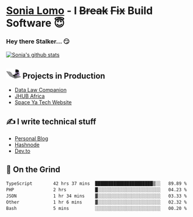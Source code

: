 # [Sonia Lomo](https://sonylomo.github.io/) - I ~~Break~~ ~~Fix~~ Build Software 😇
### Hey there Stalker... 😏 

<a href="https://github.com/sonylomo/github-readme-stats">
  <img align="center" src="https://media.giphy.com/media/lU05nFSW6Y2A/giphy.gif" alt="Sonia's github stats" />
</a>

## <img src="assets/devcat.gif" width="40"> Projects in Production
- [Data Law Companion](https://datalawcompanion.org/)
- [JHUB Africa](https://jhubafrica.com/)
- [Space Ya Tech Website](https://www.spaceyatech.com/)

## ✍️ I write technical stuff
- [Personal Blog](https://sonylomo-github-io.vercel.app/blog)
- [Hashnode](https://sonylomo.hashnode.dev/)
- [Dev.to](https://dev.to/sonylomo)

## 🤡 On the Grind
<!--START_SECTION:waka-->

```txt
TypeScript        42 hrs 37 mins  ██████████████████████▒░░   89.89 %
PHP               2 hrs           █░░░░░░░░░░░░░░░░░░░░░░░░   04.23 %
JSON              1 hr 34 mins    ▓░░░░░░░░░░░░░░░░░░░░░░░░   03.33 %
Other             1 hr 6 mins     ▓░░░░░░░░░░░░░░░░░░░░░░░░   02.32 %
Bash              5 mins          ░░░░░░░░░░░░░░░░░░░░░░░░░   00.20 %
```

<!--END_SECTION:waka-->
